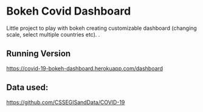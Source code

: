 # Bokeh Covid Dashboard
Little project to play with bokeh creating customizable dashboard (changing scale, select multiple countries etc).
.
## Running Version
https://covid-19-bokeh-dashboard.herokuapp.com/dashboard

## Data used:
https://github.com/CSSEGISandData/COVID-19


